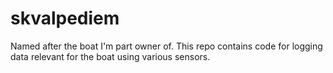 # skvalpediem
Named after the boat I'm part owner of. This repo contains code for logging data relevant for the boat using various sensors.
